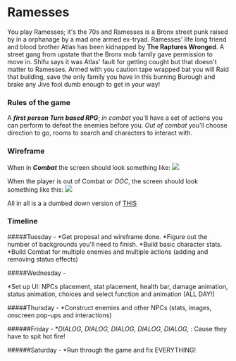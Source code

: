 # Ramesses 
You play Ramesses; it's the 70s  and Ramesses is a Bronx street punk raised by in a orphanage by a mad one armed ex-tryad. Ramesses' life long friend and blood brother Atlas has been kidnapped by **The Raptures Wronged**. A street gang from upstate that the Bronx mob family gave permission to move in. Shifu says it was Atlas' fault for getting cought but that doesn't matter to Ramesses. Armed with you caution tape wrapped bat you will Raid that building, save the only family you have in this burning Burough and brake any Jive fool dumb enough to get in your way! 

### Rules of the game 
A **_first person Turn based RPG_**; _in combat_ you'll have a set of actions you can perform to defeat the enemies before you. _Out of combat_ you'll choose direction to go, rooms to search and characters to interact with.

### Wireframe
When in **_Combat_** the screen should look something like: 
![](../wireframe/C.png) 

When the player is out of  Combat or _OOC_, the screen should look something like this: 
![](../wireframe/OOC.png)

All in all is a a dumbed down version of [THIS](https://www.pocketgamer.com/articles/057732/demon-gaze-is-ready-to-bring-first-person-dungeon-crawling-to-the-vita/)
### Timeline

#####Tuesday -
*Get proposal and wireframe done.
*Figure out the number of backgrounds you'll need to finish. 
*Build basic character stats.
*Build Combat for multiple enemies and multiple actions (adding and removing status effects)

#####Wednesday -

*Set up UI: NPCs placement, stat placement, health bar, damage animation, status animation, choices and select function and animation (ALL DAY!)

#####Thursday - 
*Construct enemies and other NPCs (stats, images, onscreen pop-ups and interactions)

######Friday -
*_DIALOG, DIALOG, DIALOG, DIALOG,  DIALOG,_ : Cause they have to spit hot fire!

######Saturday -
*Run through the game and fix EVERYTHING!